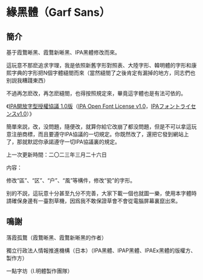 # 緣黑體（Garf Sans） 
## 簡介
基于霞鶩晰黑、霞鶩新晰黑、IPA黑體修改而來。

這玩意不那麽追求字理，我是依照新舊字形對照表、大陸字形、韓明體的字形和康熙字典的字形把N個字體縫閤而來（當然縫閤了之後肯定有漏掉的地方，同志們也别説我糟踐東西）

不過再怎麽改，再怎麽縫閤，也得按照規定來，畢竟這字體也是有法可依的。

《[IPA開放字型授權協議 1.0版](LICENSE_CHI.md)（[IPA Open Font License v1.0](LICENSE.md#ipa-font-license-agreement-v10)，[IPAフォントライセンスv1.0](LICENSE.md)）》

簡單來説，改，没問題，隨便改，就算你給它改崩了都没問題，但是不可以拿這玩意注册商標，而且要遵守IPA協議的一切規定。你既然改了，還把它發到網站上了，那就默認你承諾遵守一切IPA協議裏的規定。

上一次更新時間：二〇二三年三月二十六日

内容：

修改“區”、“区”、“户”、“風”等構件，修改“㼦”的字形。

别的不説，這玩意十分甚至九分不完善，大家下載一個也就圖一樂，使用本字體時請確保身邊有一臺割草機，因爲我不敢保證草會不會從電腦屏幕裏竄出來。
## 鳴謝
落霞孤鶩（霞鶩晰黑、霞鶩新晰黑的作者）

獨立行政法人情報推進機構（日本）（IPA黑體、IPAP黑體、IPAEx黑體的版權方、製作方）

一點字坊（I.明體製作團隊）
